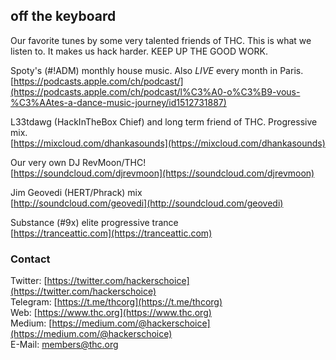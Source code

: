 ## off the keyboard

Our favorite tunes by some very talented friends of THC. This is what we listen to. It makes us hack harder. KEEP UP THE GOOD WORK.

Spoty's (#!ADM) monthly house music. Also *LIVE* every month in Paris.  
[https://podcasts.apple.com/ch/podcast/](https://podcasts.apple.com/ch/podcast/l%C3%A0-o%C3%B9-vous-%C3%AAtes-a-dance-music-journey/id1512731887)

L33tdawg (HackInTheBox Chief) and long term friend of THC. Progressive mix.  
[https://mixcloud.com/dhankasounds](https://mixcloud.com/dhankasounds)

Our very own DJ RevMoon/THC!  
[https://soundcloud.com/djrevmoon](https://soundcloud.com/djrevmoon)

Jim Geovedi (HERT/Phrack) mix  
[http://soundcloud.com/geovedi](http://soundcloud.com/geovedi)

Substance (#9x) elite progressive trance  
[https://tranceattic.com](https://tranceattic.com)

### Contact

Twitter: [https://twitter.com/hackerschoice](https://twitter.com/hackerschoice)  
Telegram: [https://t.me/thcorg](https://t.me/thcorg)  
Web: [https://www.thc.org](https://www.thc.org)  
Medium: [https://medium.com/@hackerschoice](https://medium.com/@hackerschoice)  
E-Mail: members@thc.org  

